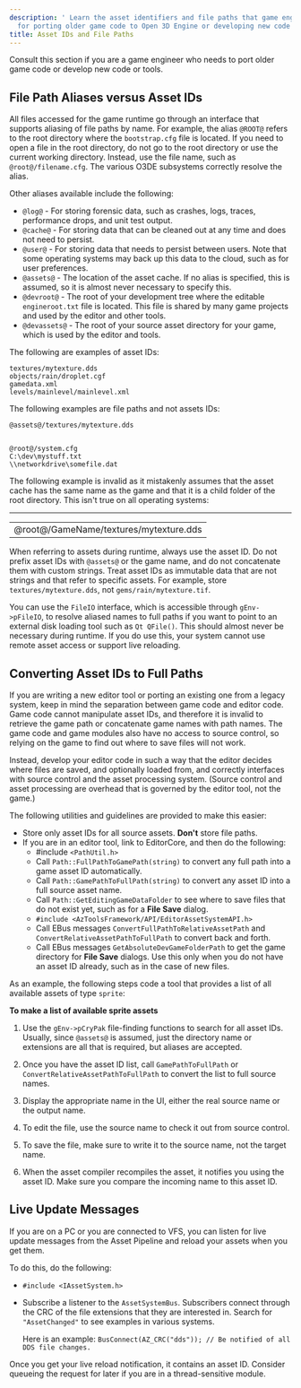 ```yaml
---
description: ' Learn the asset identifiers and file paths that game engineers need
  for porting older game code to Open 3D Engine or developing new code or tools. '
title: Asset IDs and File Paths
---
```


Consult this section if you are a game engineer who needs to port older game code or develop new code or tools.

## File Path Aliases versus Asset IDs 

All files accessed for the game runtime go through an interface that supports aliasing of file paths by name. For example, the alias `@ROOT@` refers to the root directory where the `bootstrap.cfg` file is located. If you need to open a file in the root directory, do not go to the root directory or use the current working directory. Instead, use the file name, such as `@root@/filename.cfg`. The various O3DE subsystems correctly resolve the alias.

Other aliases available include the following:
+ `@log@` - For storing forensic data, such as crashes, logs, traces, performance drops, and unit test output.
+ `@cache@` - For storing data that can be cleaned out at any time and does not need to persist.
+ `@user@` - For storing data that needs to persist between users. Note that some operating systems may back up this data to the cloud, such as for user preferences.
+ `@assets@` - The location of the asset cache. If no alias is specified, this is assumed, so it is almost never necessary to specify this.
+ `@devroot@` - The root of your development tree where the editable `engineroot.txt` file is located. This file is shared by many game projects and used by the editor and other tools.
+ `@devassets@` - The root of your source asset directory for your game, which is used by the editor and tools.

The following are examples of asset IDs:

```
textures/mytexture.dds
objects/rain/droplet.cgf
gamedata.xml
levels/mainlevel/mainlevel.xml
```

The following examples are file paths and not assets IDs:

```
@assets@/textures/mytexture.dds


@root@/system.cfg
C:\dev\mystuff.txt
\\networkdrive\somefile.dat
```

The following example is invalid as it mistakenly assumes that the asset cache has the same name as the game and that it is a child folder of the root directory. This isn't true on all operating systems:


****

|  |
| --- |
| @root@/GameName/textures/mytexture.dds |

When referring to assets during runtime, always use the asset ID. Do not prefix asset IDs with `@assets@` or the game name, and do not concatenate them with custom strings. Treat asset IDs as immutable data that are not strings and that refer to specific assets. For example, store `textures/mytexture.dds`, not `gems/rain/mytexture.tif`.

You can use the `FileIO` interface, which is accessible through `gEnv->pFileIO`, to resolve aliased names to full paths if you want to point to an external disk loading tool such as `Qt QFile()`. This should almost never be necessary during runtime. If you do use this, your system cannot use remote asset access or support live reloading.

## Converting Asset IDs to Full Paths 

If you are writing a new editor tool or porting an existing one from a legacy system, keep in mind the separation between game code and editor code. Game code cannot manipulate asset IDs, and therefore it is invalid to retrieve the game path or concatenate game names with path names. The game code and game modules also have no access to source control, so relying on the game to find out where to save files will not work.

Instead, develop your editor code in such a way that the editor decides where files are saved, and optionally loaded from, and correctly interfaces with source control and the asset processing system. (Source control and asset processing are overhead that is governed by the editor tool, not the game.)

The following utilities and guidelines are provided to make this easier:
+ Store only asset IDs for all source assets. **Don't** store file paths.
+ If you are in an editor tool, link to EditorCore, and then do the following:
  + \#include `<PathUtil.h>`
  + Call `Path::FullPathToGamePath(string)` to convert any full path into a game asset ID automatically.
  + Call `Path::GamePathToFullPath(string)` to convert any asset ID into a full source asset name.
  + Call `Path::GetEditingGameDataFolder` to see where to save files that do not exist yet, such as for a **File Save** dialog.
  + `#include <AzToolsFramework/API/EditorAssetSystemAPI.h>`
  + Call EBus messages `ConvertFullPathToRelativeAssetPath` and `ConvertRelativeAssetPathToFullPath` to convert back and forth.
  + Call EBus messages `GetAbsoluteDevGameFolderPath` to get the game directory for **File Save** dialogs. Use this only when you do not have an asset ID already, such as in the case of new files.

As an example, the following steps code a tool that provides a list of all available assets of type `sprite`:

**To make a list of available sprite assets**

1. Use the `gEnv->pCryPak` file-finding functions to search for all asset IDs. Usually, since `@assets@` is assumed, just the directory name or extensions are all that is required, but aliases are accepted.

1. Once you have the asset ID list, call `GamePathToFullPath` or `ConvertRelativeAssetPathToFullPath` to convert the list to full source names.

1. Display the appropriate name in the UI, either the real source name or the output name.

1. To edit the file, use the source name to check it out from source control.

1. To save the file, make sure to write it to the source name, not the target name.

1. When the asset compiler recompiles the asset, it notifies you using the asset ID. Make sure you compare the incoming name to this asset ID.

## Live Update Messages 

If you are on a PC or you are connected to VFS, you can listen for live update messages from the Asset Pipeline and reload your assets when you get them.

To do this, do the following:
+ `#include <IAssetSystem.h>`
+ Subscribe a listener to the `AssetSystemBus`. Subscribers connect through the CRC of the file extensions that they are interested in. Search for `"AssetChanged"` to see examples in various systems.

  Here is an example: `BusConnect(AZ_CRC("dds")); // Be notified of all DDS file changes.`

Once you get your live reload notification, it contains an asset ID. Consider queueing the request for later if you are in a thread-sensitive module.
